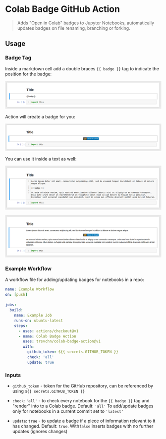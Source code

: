 # Colab Badge GitHub Action

> Adds "Open in Colab" badges to Jupyter Notebooks, automatically updates
badges on file renaming, branching or forking.


## Usage

### Badge Tag

Inside a markdown cell add a double braces `{{ badge }}` tag to indicate the position for the badge:

![Add tag](assets/img1.png)

Action will create a badge for you:

![With badge](assets/img2.png)

You can use it inside a text as well:

![Add tag](assets/img3.png)

![With badge](assets/img4.png)


### Example Workflow

A workflow file for adding/updating badges for notebooks in a repo: 

```yaml
name: Example Workflow
on: [push]

jobs:
  build:
    name: Example Job
    runs-on: ubuntu-latest
    steps:
      - uses: actions/checkout@v1
      - name: Colab Badge Action 
        uses: trsvchn/colab-badge-action@v1
        with:
          github_token: ${{ secrets.GITHUB_TOKEN }}
          check: 'all'
          update: true
```

### Inputs

- `github_token` - token for the GitHub repository, can be referenced by using `${{ secrets.GITHUB_TOKEN }}`

- `check`: `'all'` - to check every notebook for the `{{ badge }}` tag and "render" into to a Colab badge. Default: `'all'`
To add/update badges only for notebooks in a current commit set to `'latest'`

- `update`: `true` - to update a badge if a piece of information relevant to it has changed. Default: `true`. With`false` inserts badges with no further updates (ignores changes)
